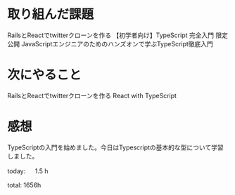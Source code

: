 # 取り組んだ課題
RailsとReactでtwitterクローンを作る 【初学者向け】TypeScript 完全入門 限定公開
JavaScriptエンジニアのためのハンズオンで学ぶTypeScript徹底入門 

# 次にやること
RailsとReactでtwitterクローンを作る React with TypeScript

# 感想
TypeScriptの入門を始めました。今日はTypescriptの基本的な型について学習しました。

today: 　 1.5 h

total: 1656h
